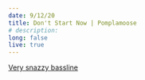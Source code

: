 ```yaml
---
date: 9/12/20
title: Don't Start Now | Pomplamoose
# description: 
long: false
live: true
---
```


[Very snazzy bassline](https://www.youtube.com/watch?v=iJ65wvqcK1M)
